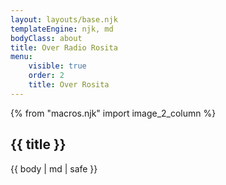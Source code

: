 ```yaml
---
layout: layouts/base.njk
templateEngine: njk, md
bodyClass: about
title: Over Radio Rosita
menu:
    visible: true
    order: 2
    title: Over Rosita
---
```

{% from "macros.njk" import image_2_column %}

<section class="hero [ region row fullwidth ]">
    <div class="hero__image">
        <div class="hero__content flow">
            <h1 class="text--center">{{ title }}</h1>
        </div>
    </div>
</section>

{{ body | md | safe }}